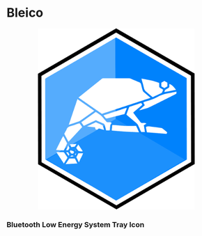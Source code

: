 # Bleico

<p align="center">
  <img src="https://github.com/Carglglz/bleico/blob/master/docs/bleico_logo.png?raw=true" width="360"/>
</p>

### Bluetooth Low Energy System Tray Icon

